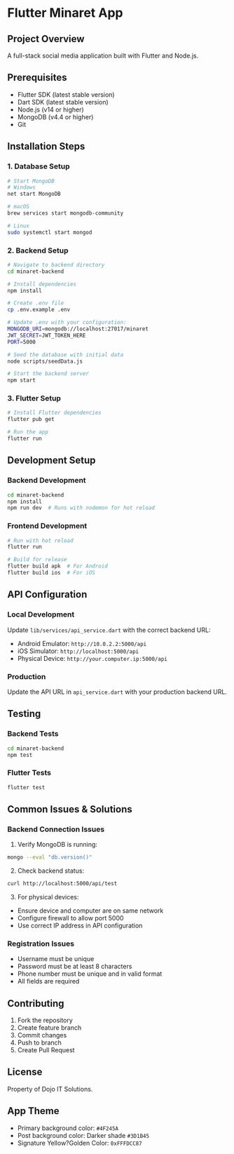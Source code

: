 # Flutter Minaret App

## Project Overview
A full-stack social media application built with Flutter and Node.js.

## Prerequisites
- Flutter SDK (latest stable version)
- Dart SDK (latest stable version)
- Node.js (v14 or higher)
- MongoDB (v4.4 or higher)
- Git

## Installation Steps

### 1. Database Setup
```bash
# Start MongoDB
# Windows
net start MongoDB

# macOS
brew services start mongodb-community

# Linux
sudo systemctl start mongod
```

### 2. Backend Setup
```bash
# Navigate to backend directory
cd minaret-backend

# Install dependencies
npm install

# Create .env file
cp .env.example .env

# Update .env with your configuration:
MONGODB_URI=mongodb://localhost:27017/minaret
JWT_SECRET=JWT_TOKEN_HERE
PORT=5000

# Seed the database with initial data
node scripts/seedData.js

# Start the backend server
npm start
```

### 3. Flutter Setup
```bash
# Install Flutter dependencies
flutter pub get

# Run the app
flutter run
```

## Development Setup

### Backend Development
```bash
cd minaret-backend
npm install
npm run dev  # Runs with nodemon for hot reload
```

### Frontend Development
```bash
# Run with hot reload
flutter run

# Build for release
flutter build apk  # For Android
flutter build ios  # For iOS
```

## API Configuration

### Local Development
Update `lib/services/api_service.dart` with the correct backend URL:

- Android Emulator: `http://10.0.2.2:5000/api`
- iOS Simulator: `http://localhost:5000/api`
- Physical Device: `http://your.computer.ip:5000/api`

### Production
Update the API URL in `api_service.dart` with your production backend URL.

## Testing

### Backend Tests
```bash
cd minaret-backend
npm test
```

### Flutter Tests
```bash
flutter test
```

## Common Issues & Solutions

### Backend Connection Issues
1. Verify MongoDB is running:
```bash
mongo --eval "db.version()"
```

2. Check backend status:
```bash
curl http://localhost:5000/api/test
```

3. For physical devices:
- Ensure device and computer are on same network
- Configure firewall to allow port 5000
- Use correct IP address in API configuration

### Registration Issues
- Username must be unique
- Password must be at least 8 characters
- Phone number must be unique and in valid format
- All fields are required

## Contributing
1. Fork the repository
2. Create feature branch
3. Commit changes
4. Push to branch
5. Create Pull Request

## License
Property of Dojo IT Solutions.


## App Theme
- Primary background color: `#4F245A`
- Post background color: Darker shade `#3D1B45`
- Signature Yellow?Golden Color: `0xFFFDCC87`






